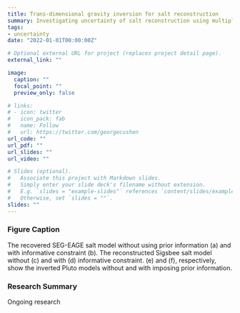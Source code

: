 ```yaml
---
title: Trans-dimensional gravity inversion for salt reconstruction
summary: Investigating uncertainty of salt reconstruction using multiple prior information and sparse geometry parameterization
tags:
- uncertainty
date: "2022-01-01T00:00:00Z"

# Optional external URL for project (replaces project detail page).
external_link: ""

image:
  caption: ""
  focal_point: ""
  preview_only: false

# links:
# - icon: twitter
#   icon_pack: fab
#   name: Follow
#   url: https://twitter.com/georgecushen
url_code: ""
url_pdf: ""
url_slides: ""
url_video: ""

# Slides (optional).
#   Associate this project with Markdown slides.
#   Simply enter your slide deck's filename without extension.
#   E.g. `slides = "example-slides"` references `content/slides/example-slides.md`.
#   Otherwise, set `slides = ""`.
slides: ""
---
```


### Figure Caption
The recovered SEG-EAGE salt model without using prior information (a) and with informative constraint (b). The reconstructed Sigsbee salt model without (c) and with (d) informative constraint. (e) and (f), respectively, show the inverted Pluto models without and with imposing prior information.


### Research Summary
Ongoing research 
